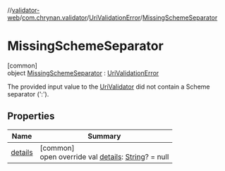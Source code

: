 //[validator-web](../../../../index.md)/[com.chrynan.validator](../../index.md)/[UriValidationError](../index.md)/[MissingSchemeSeparator](index.md)

# MissingSchemeSeparator

[common]\
object [MissingSchemeSeparator](index.md) : [UriValidationError](../index.md)

The provided input value to the [UriValidator](../../-uri-validator/index.md) did not contain a Scheme separator (':').

## Properties

| Name | Summary |
|---|---|
| [details](../details.md) | [common]<br>open override val [details](../details.md): [String](https://kotlinlang.org/api/latest/jvm/stdlib/kotlin/-string/index.html)? = null |
